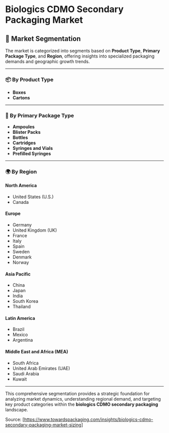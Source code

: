 # Biologics CDMO Secondary Packaging Market  
## 🧩 Market Segmentation

The market is categorized into segments based on **Product Type**, **Primary Package Type**, and **Region**, offering insights into specialized packaging demands and geographic growth trends.

---

### 📦 By Product Type

- **Boxes**  
- **Cartons**

---

### 💉 By Primary Package Type

- **Ampoules**  
- **Blister Packs**  
- **Bottles**  
- **Cartridges**  
- **Syringes and Vials**  
- **Prefilled Syringes**

---

### 🌍 By Region

#### **North America**
- United States (U.S.)
- Canada

#### **Europe**
- Germany  
- United Kingdom (UK)  
- France  
- Italy  
- Spain  
- Sweden  
- Denmark  
- Norway

#### **Asia Pacific**
- China  
- Japan  
- India  
- South Korea  
- Thailand

#### **Latin America**
- Brazil  
- Mexico  
- Argentina

#### **Middle East and Africa (MEA)**
- South Africa  
- United Arab Emirates (UAE)  
- Saudi Arabia  
- Kuwait

---

This comprehensive segmentation provides a strategic foundation for analyzing market dynamics, understanding regional demand, and targeting key product categories within the **biologics CDMO secondary packaging** landscape.

Source: [https://www.towardspackaging.com/insights/biologics-cdmo-secondary-packaging-market-sizing]
